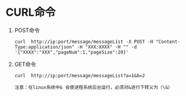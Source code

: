 # CURL命令

1. POST命令

   ```
   curl  http://ip:port/message/messageList -X POST -H "Content-Type:application/json" -H "XXX:XXXX" -H "" -d '{"XXXX":"XXX","pageNum":1,"pageSize":20}'
   ```

2. GET命令

   ```
   curl  http://ip:port/message/messageList?a=1&b=2
   
   注意：在linux系统中& 会使进程系统后台运行，必须对&进行下转义为（\&）
   ```

